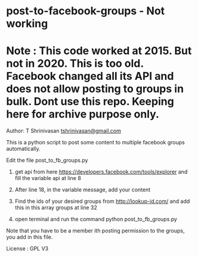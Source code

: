 # post-to-facebook-groups - Not working

# Note : This code worked at 2015. But not in 2020. This is too old. Facebook changed all its API and does not allow posting to groups in bulk. Dont use this repo. Keeping here for archive purpose only.

Author: T Shrinivasan <tshrinivasan@gmail.com>


This is a python script to post some content to multiple facebook groups automatically.

Edit the file post_to_fb_groups.py

1. get api from here  https://developers.facebook.com/tools/explorer
and fill the variable api at line 8

2. After line 18, in the variable message, add your content

3. Find the ids of your desired groups from http://lookup-id.com/
and add this in this array groups at line 32

4. open terminal and run the command 
python post_to_fb_groups.py


Note that you have to be a member ith posting permission to the groups, you add in this file.


License : GPL V3

